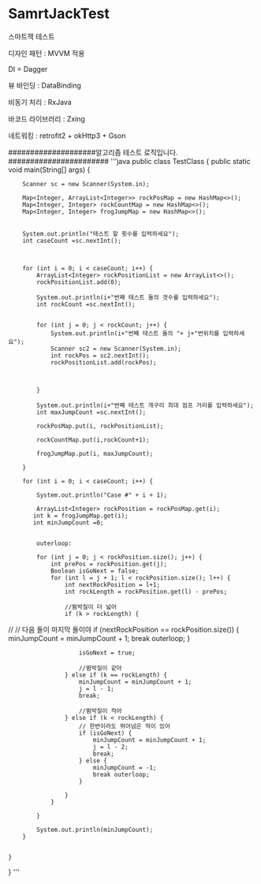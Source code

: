 # SamrtJackTest
스마트잭 테스트 


디자인 패턴 : MVVM 적용 

DI = Dagger

뷰 바인딩 : DataBinding  

비동기 처리 : RxJava

바코드 라이브러리 : Zxing

네트워킹 : retrofit2 + okHttp3 + Gson




####################알고리즘 테스트 로직입니다. #######################
'''java
public class TestClass {
	public static void main(String[] args) {
		
		Scanner sc = new Scanner(System.in);
		
		Map<Integer, ArrayList<Integer>> rockPosMap = new HashMap<>();
		Map<Integer, Integer> rockCountMap = new HashMap<>();
		Map<Integer, Integer> frogJumpMap = new HashMap<>();
		
		
		System.out.println("테스트 할 횟수를 입력하세요"); 
	    int caseCount =sc.nextInt();
	      
	  
	    
	    for (int i = 0; i < caseCount; i++) {
            ArrayList<Integer> rockPositionList = new ArrayList<>();
            rockPositionList.add(0);
            
            System.out.println(i+"번째 테스트 돌의 갯수를 입력하세요"); 
    	    int rockCount =sc.nextInt();
      

            for (int j = 0; j < rockCount; j++) {
                System.out.println(i+"번째 테스트 돌의 "+ j+"번위치를 입력하세요");
                Scanner sc2 = new Scanner(System.in);
                int rockPos = sc2.nextInt();
                rockPositionList.add(rockPos);
                
            
        	    
            }

            System.out.println(i+"번째 테스트 개구리 최대 점프 거리를 입력하세요"); 
    	    int maxJumpCount =sc.nextInt();
    	    
    	    rockPosMap.put(i, rockPositionList);
    	    
    	    rockCountMap.put(i,rockCount+1);
    	    
            frogJumpMap.put(i, maxJumpCount);
            
        }
	    
        for (int i = 0; i < caseCount; i++) {

            System.out.println("Case #" + i + 1);
            
            ArrayList<Integer> rockPosition = rockPosMap.get(i);
           int k = frogJumpMap.get(i);
           int minJumpCount =0;
            
            
            outerloop:
            	
            for (int j = 0; j < rockPosition.size(); j++) {
                int prePos = rockPosition.get(j);
                Boolean isGoNext = false;
                for (int l = j + 1; l < rockPosition.size(); l++) {
                    int nextRockPosition = l+1;
                    int rockLength = rockPosition.get(l) - prePos;

                    //뜀박질이 더 넓어
                    if (k > rockLength) {


//                        // 다음 돌이 마지막 돌이야
                        if (nextRockPosition == rockPosition.size()) {
                            minJumpCount = minJumpCount + 1;
                            break outerloop;
                        }


                        isGoNext = true;

                        //뜀박질이 같아
                    } else if (k == rockLength) {
                        minJumpCount = minJumpCount + 1;
                        j = l - 1;
                        break;

                        //뜀박질이 적어
                    } else if (k < rockLength) {
                        // 한번이라도 뛰어넘은 적이 있어
                        if (isGoNext) {
                            minJumpCount = minJumpCount + 1;
                            j = l - 2;
                            break;
                        } else {
                            minJumpCount = -1;
                            break outerloop;
                        }

                    }
                }

            }

            System.out.println(minJumpCount);
        }

	        
	}
}
'''






